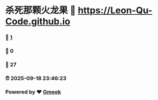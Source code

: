 # 杀死那颗火龙果 :link: https://Leon-Qu-Code.github.io 
### :page_facing_up: [1](https://Leon-Qu-Code.github.io/tag.html) 
### :speech_balloon: 0 
### :hibiscus: 27 
### :alarm_clock: 2025-09-18 23:46:23 
### Powered by :heart: [Gmeek](https://github.com/Meekdai/Gmeek)
